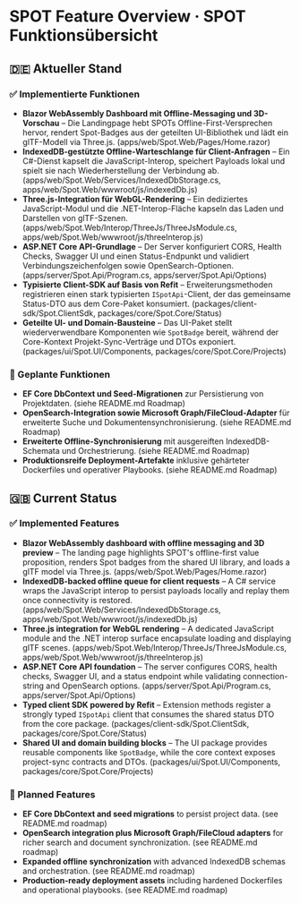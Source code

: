 # SPOT Feature Overview · SPOT Funktionsübersicht

## 🇩🇪 Aktueller Stand

### ✅ Implementierte Funktionen

- **Blazor WebAssembly Dashboard mit Offline-Messaging und 3D-Vorschau** – Die Landingpage hebt SPOTs Offline-First-Versprechen hervor, rendert Spot-Badges aus der geteilten UI-Bibliothek und lädt ein glTF-Modell via Three.js. (apps/web/Spot.Web/Pages/Home.razor)
- **IndexedDB-gestützte Offline-Warteschlange für Client-Anfragen** – Ein C#-Dienst kapselt die JavaScript-Interop, speichert Payloads lokal und spielt sie nach Wiederherstellung der Verbindung ab. (apps/web/Spot.Web/Services/IndexedDbStorage.cs, apps/web/Spot.Web/wwwroot/js/indexedDb.js)
- **Three.js-Integration für WebGL-Rendering** – Ein dediziertes JavaScript-Modul und die .NET-Interop-Fläche kapseln das Laden und Darstellen von glTF-Szenen. (apps/web/Spot.Web/Interop/ThreeJs/ThreeJsModule.cs, apps/web/Spot.Web/wwwroot/js/threeInterop.js)
- **ASP.NET Core API-Grundlage** – Der Server konfiguriert CORS, Health Checks, Swagger UI und einen Status-Endpunkt und validiert Verbindungszeichenfolgen sowie OpenSearch-Optionen. (apps/server/Spot.Api/Program.cs, apps/server/Spot.Api/Options)
- **Typisierte Client-SDK auf Basis von Refit** – Erweiterungsmethoden registrieren einen stark typisierten `ISpotApi`-Client, der das gemeinsame Status-DTO aus dem Core-Paket konsumiert. (packages/client-sdk/Spot.ClientSdk, packages/core/Spot.Core/Status)
- **Geteilte UI- und Domain-Bausteine** – Das UI-Paket stellt wiederverwendbare Komponenten wie `SpotBadge` bereit, während der Core-Kontext Projekt-Sync-Verträge und DTOs exponiert. (packages/ui/Spot.UI/Components, packages/core/Spot.Core/Projects)

### 🚧 Geplante Funktionen

- **EF Core DbContext und Seed-Migrationen** zur Persistierung von Projektdaten. (siehe README.md Roadmap)
- **OpenSearch-Integration sowie Microsoft Graph/FileCloud-Adapter** für erweiterte Suche und Dokumentensynchronisierung. (siehe README.md Roadmap)
- **Erweiterte Offline-Synchronisierung** mit ausgereiften IndexedDB-Schemata und Orchestrierung. (siehe README.md Roadmap)
- **Produktionsreife Deployment-Artefakte** inklusive gehärteter Dockerfiles und operativer Playbooks. (siehe README.md Roadmap)

## 🇬🇧 Current Status

### ✅ Implemented Features

- **Blazor WebAssembly dashboard with offline messaging and 3D preview** – The landing page highlights SPOT's offline-first value proposition, renders Spot badges from the shared UI library, and loads a glTF model via Three.js. (apps/web/Spot.Web/Pages/Home.razor)
- **IndexedDB-backed offline queue for client requests** – A C# service wraps the JavaScript interop to persist payloads locally and replay them once connectivity is restored. (apps/web/Spot.Web/Services/IndexedDbStorage.cs, apps/web/Spot.Web/wwwroot/js/indexedDb.js)
- **Three.js integration for WebGL rendering** – A dedicated JavaScript module and the .NET interop surface encapsulate loading and displaying glTF scenes. (apps/web/Spot.Web/Interop/ThreeJs/ThreeJsModule.cs, apps/web/Spot.Web/wwwroot/js/threeInterop.js)
- **ASP.NET Core API foundation** – The server configures CORS, health checks, Swagger UI, and a status endpoint while validating connection-string and OpenSearch options. (apps/server/Spot.Api/Program.cs, apps/server/Spot.Api/Options)
- **Typed client SDK powered by Refit** – Extension methods register a strongly typed `ISpotApi` client that consumes the shared status DTO from the core package. (packages/client-sdk/Spot.ClientSdk, packages/core/Spot.Core/Status)
- **Shared UI and domain building blocks** – The UI package provides reusable components like `SpotBadge`, while the core context exposes project-sync contracts and DTOs. (packages/ui/Spot.UI/Components, packages/core/Spot.Core/Projects)

### 🚧 Planned Features

- **EF Core DbContext and seed migrations** to persist project data. (see README.md roadmap)
- **OpenSearch integration plus Microsoft Graph/FileCloud adapters** for richer search and document synchronization. (see README.md roadmap)
- **Expanded offline synchronization** with advanced IndexedDB schemas and orchestration. (see README.md roadmap)
- **Production-ready deployment assets** including hardened Dockerfiles and operational playbooks. (see README.md roadmap)
